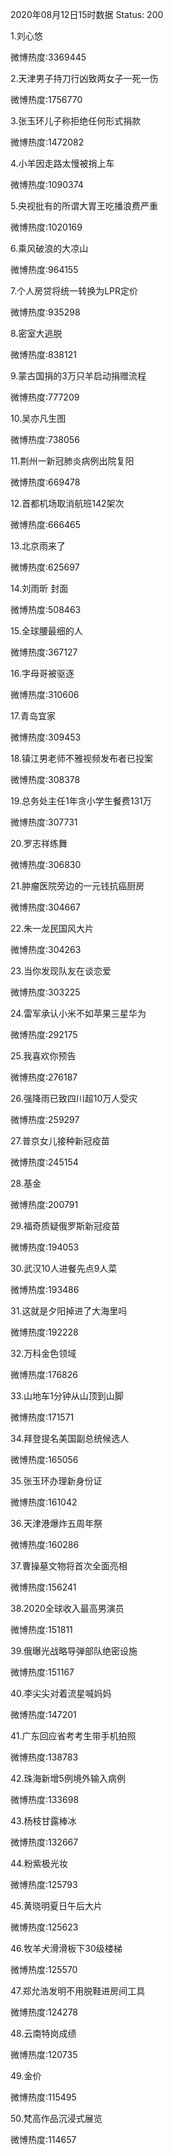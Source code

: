 2020年08月12日15时数据
Status: 200

1.刘心悠

微博热度:3369445

2.天津男子持刀行凶致两女子一死一伤

微博热度:1756770

3.张玉环儿子称拒绝任何形式捐款

微博热度:1472082

4.小羊因走路太慢被捎上车

微博热度:1090374

5.央视批有的所谓大胃王吃播浪费严重

微博热度:1020169

6.乘风破浪的大凉山

微博热度:964155

7.个人房贷将统一转换为LPR定价

微博热度:935298

8.密室大逃脱

微博热度:838121

9.蒙古国捐的3万只羊启动捐赠流程

微博热度:777209

10.吴亦凡生图

微博热度:738056

11.荆州一新冠肺炎病例出院复阳

微博热度:669478

12.首都机场取消航班142架次

微博热度:666465

13.北京雨来了

微博热度:625697

14.刘雨昕 封面

微博热度:508463

15.全球腰最细的人

微博热度:367127

16.字母哥被驱逐

微博热度:310606

17.青岛宜家

微博热度:309453

18.镇江男老师不雅视频发布者已投案

微博热度:308378

19.总务处主任1年贪小学生餐费131万

微博热度:307731

20.罗志祥练舞

微博热度:306830

21.肿瘤医院旁边的一元钱抗癌厨房

微博热度:304667

22.朱一龙民国风大片

微博热度:304263

23.当你发现队友在谈恋爱

微博热度:303225

24.雷军承认小米不如苹果三星华为

微博热度:292175

25.我喜欢你预告

微博热度:276187

26.强降雨已致四川超10万人受灾

微博热度:259297

27.普京女儿接种新冠疫苗

微博热度:245154

28.基金

微博热度:200791

29.福奇质疑俄罗斯新冠疫苗

微博热度:194053

30.武汉10人进餐先点9人菜

微博热度:193486

31.这就是夕阳掉进了大海里吗

微博热度:192228

32.万科金色领域

微博热度:176826

33.山地车1分钟从山顶到山脚

微博热度:171571

34.拜登提名美国副总统候选人

微博热度:165056

35.张玉环办理新身份证

微博热度:161042

36.天津港爆炸五周年祭

微博热度:160286

37.曹操墓文物将首次全面亮相

微博热度:156241

38.2020全球收入最高男演员

微博热度:151811

39.俄曝光战略导弹部队绝密设施

微博热度:151167

40.李尖尖对着流星喊妈妈

微博热度:147201

41.广东回应省考考生带手机拍照

微博热度:138783

42.珠海新增5例境外输入病例

微博热度:133698

43.杨枝甘露棒冰

微博热度:132667

44.粉紫极光妆

微博热度:125793

45.黄晓明夏日午后大片

微博热度:125623

46.牧羊犬滑滑板下30级楼梯

微博热度:125570

47.郑允浩发明不用脱鞋进房间工具

微博热度:124278

48.云南特岗成绩

微博热度:120735

49.金价

微博热度:115495

50.梵高作品沉浸式展览

微博热度:114657

